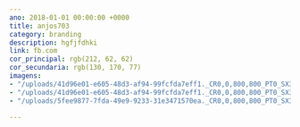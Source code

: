 ```yaml
---
ano: 2018-01-01 00:00:00 +0000
title: anjos703
category: branding
description: hgfjfdhki
link: fb.com
cor_principal: rgb(212, 62, 62)
cor_secundaria: rgb(130, 170, 77)
imagens:
- "/uploads/41d96e01-e605-48d3-af94-99fcfda7eff1._CR0,0,800,800_PT0_SX300__.jpg"
- "/uploads/41d96e01-e605-48d3-af94-99fcfda7eff1._CR0,0,800,800_PT0_SX300__-2.jpg"
- "/uploads/5fee9877-7fda-49e9-9233-31e3471570ea._CR0,0,800,800_PT0_SX300__.jpg"

---
```

